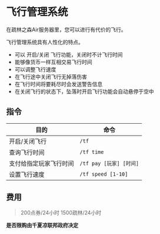 # 飞行管理系统
在疏林之森Air服务器里，您可以进行有代价的飞行。

飞行管理系统具有人性化的特点。

* 可以 开启/关闭 飞行功能，关闭时不计飞行时间
* 能够像货币一样互相交易飞行时间
* 可以调整飞行速度
* 在飞行途中关闭飞行无掉落伤害
* 在飞行时间将要耗尽时会发送警告信息
* 在关闭飞行的状态下，坠落时开启飞行功能会自动悬停于空中

## 指令

| 目的     | 命令                            
| ------ | ----------------------------- | 
| 开启/关闭飞行   | `/tf`| 
| 查询飞行时间   | `/tf time`| 
| 支付给指定玩家飞行时间 | `/tf pay [玩家] [时间]`| 
| 设置飞行速度 | `/tf speed [1-10]`| 

## 费用

> 200点券/24小时 1500疏林/24小时

**是否限购由千夏凉联邦政府决定**